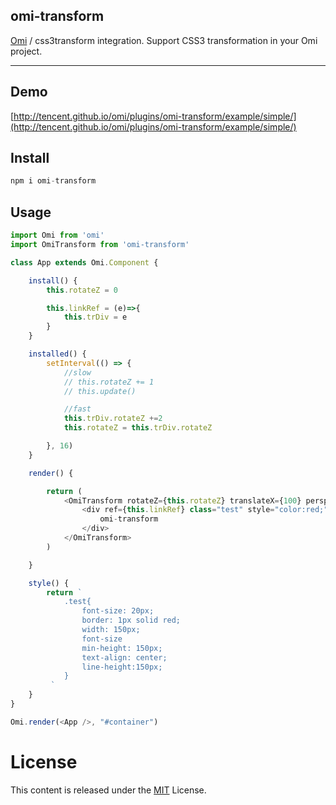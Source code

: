 ﻿## omi-transform 

[Omi](http://omijs.org) / css3transform  integration. Support CSS3 transformation in your Omi project.

---

## Demo

[http://tencent.github.io/omi/plugins/omi-transform/example/simple/](http://tencent.github.io/omi/plugins/omi-transform/example/simple/)

## Install

``` js
npm i omi-transform
```

## Usage

```js
import Omi from 'omi'
import OmiTransform from 'omi-transform'

class App extends Omi.Component {

    install() {
        this.rotateZ = 0

        this.linkRef = (e)=>{
            this.trDiv = e
        }
    }

    installed() {
        setInterval(() => {
            //slow
            // this.rotateZ += 1
            // this.update()

            //fast
            this.trDiv.rotateZ +=2
            this.rotateZ = this.trDiv.rotateZ 

        }, 16)
    }

    render() {

        return (
            <OmiTransform rotateZ={this.rotateZ} translateX={100} perspective={400} >
                <div ref={this.linkRef} class="test" style="color:red;">
                    omi-transform
                </div>
            </OmiTransform>
        )

    }

    style() {
        return `
            .test{
                font-size: 20px;
                border: 1px solid red;
                width: 150px;
                font-size
                min-height: 150px;
                text-align: center;
                line-height:150px;
            }
         `
    }
}

Omi.render(<App />, "#container")
```

# License
This content is released under the [MIT](http://opensource.org/licenses/MIT) License.
